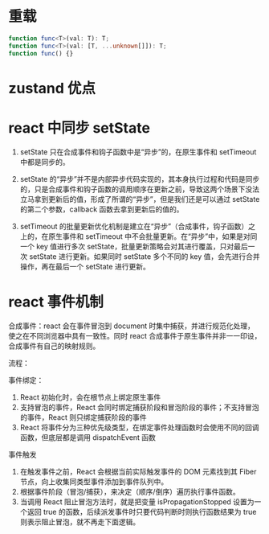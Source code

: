 # 重载

```typescript
function func<T>(val: T): T;
function func<T>(val: [T, ...unknown[]]): T;
function func() {}
```

# zustand 优点

# react 中同步 setState

1. setState 只在合成事件和钩子函数中是“异步”的，在原生事件和 setTimeout 中都是同步的。
2. setState 的“异步”并不是内部异步代码实现的，其本身执行过程和代码是同步的，只是合成事件和钩子函数的调用顺序在更新之前，导致这两个场景下没法立马拿到更新后的值，形成了所谓的“异步”，但是我们还是可以通过 setState 的第二个参数，callback 函数去拿到更新后的值的。

3. setTimeout 的批量更新优化机制是建立在“异步”（合成事件，钩子函数）之上的，在原生事件和 setTimeout 中不会批量更新。在“异步”中，如果是对同一个 key 值进行多次 setState，批量更新策略会对其进行覆盖，只对最后一次 setState 进行更新。如果同时 setState 多个不同的 key 值，会先进行合并操作，再在最后一个 setState 进行更新。

# react 事件机制

合成事件：react 会在事件冒泡到 document 时集中捕获，并进行规范化处理，使之在不同浏览器中具有一致性。同时 react 合成事件于原生事件并非一一印设，合成事件有自己的映射规则。

流程：

事件绑定：

1. React 初始化时，会在根节点上绑定原生事件
2. 支持冒泡的事件，React 会同时绑定捕获阶段和冒泡阶段的事件；不支持冒泡的事件，React 则只绑定捕获阶段的事件
3. React 将事件分为三种优先级类型，在绑定事件处理函数时会使用不同的回调函数，但底层都是调用 dispatchEvent 函数

事件触发

1. 在触发事件之前，React 会根据当前实际触发事件的 DOM 元素找到其 Fiber 节点，向上收集同类型事件添加到事件队列中。
2. 根据事件阶段（冒泡/捕获），来决定（顺序/倒序）遍历执行事件函数。
3. 当调用 React 阻止冒泡方法时，就是把变量 isPropagationStopped 设置为一个返回 true 的函数，后续派发事件时只要代码判断时则执行函数结果为 true 则表示阻止冒泡，就不再走下面逻辑。
